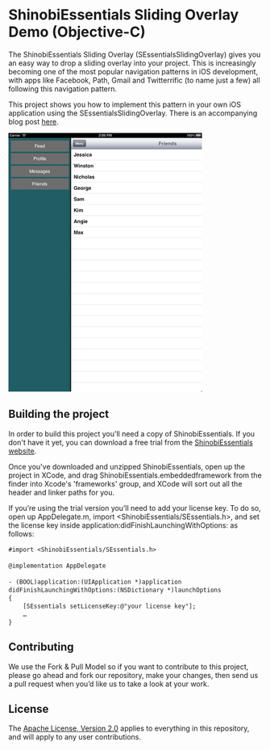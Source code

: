 ShinobiEssentials Sliding Overlay Demo (Objective-C)
=====================

The ShinobiEssentials Sliding Overlay (SEssentialsSlidingOverlay) gives you an easy way to drop a sliding overlay into your project. This is increasingly becoming one of the most popular navigation patterns in iOS development, with apps like Facebook, Path, Gmail and Twitterrific (to name just a few) all following this navigation pattern. 

This project shows you how to implement this pattern in your own iOS application using the SEssentialsSlidingOverlay. There is an accompanying blog post [here](http://www.shinobicontrols.com/blog/posts/2013/02/04/navigating-the-slidingpanel/).

![Screenshot](screenshot.png?raw=true)

Building the project
------------------

In order to build this project you'll need a copy of ShinobiEssentials. If you don't have it yet, you can download a free trial from the [ShinobiEssentials website](http://www.shinobicontrols.com/shinobiessentials/).

Once you've downloaded and unzipped ShinobiEssentials, open up the project in XCode, and drag ShinobiEssentials.embeddedframework from the finder into Xcode's 'frameworks' group, and XCode will sort out all the header and linker paths for you.

If you’re using the trial version you’ll need to add your license key. To do so, open up AppDelegate.m, import <ShinobiEssentials/SEssentials.h>, and set the license key inside application:didFinishLaunchingWithOptions: as follows:

    #import <ShinobiEssentials/SEssentials.h>

    @implementation AppDelegate

    - (BOOL)application:(UIApplication *)application didFinishLaunchingWithOptions:(NSDictionary *)launchOptions
    {
        [SEssentials setLicenseKey:@"your license key"];
        …
    }

Contributing
------------

We use the Fork & Pull Model so if you want to contribute to this project, please go ahead and fork our repository, make your changes, then send us a pull request when you’d like us to take a look at your work.

License
-------

The [Apache License, Version 2.0](license.txt) applies to everything in this repository, and will apply to any user contributions.

